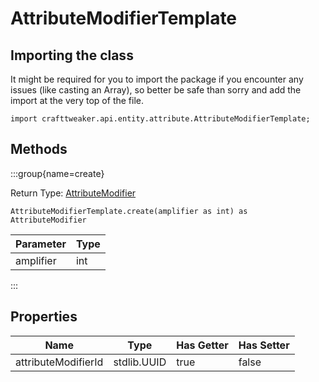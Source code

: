 # AttributeModifierTemplate

## Importing the class

It might be required for you to import the package if you encounter any issues (like casting an Array), so better be safe than sorry and add the import at the very top of the file.
```zenscript
import crafttweaker.api.entity.attribute.AttributeModifierTemplate;
```


## Methods

:::group{name=create}

Return Type: [AttributeModifier](/vanilla/api/entity/attribute/AttributeModifier)

```zenscript
AttributeModifierTemplate.create(amplifier as int) as AttributeModifier
```

| Parameter | Type |
|-----------|------|
| amplifier | int  |


:::


## Properties

|        Name         |    Type     | Has Getter | Has Setter |
|---------------------|-------------|------------|------------|
| attributeModifierId | stdlib.UUID | true       | false      |

